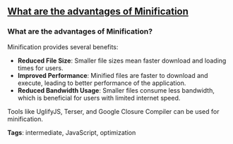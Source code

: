 ## [What are the advantages of Minification](#what-are-the-advantages-of-minification)

### What are the advantages of Minification?

Minification provides several benefits:
- **Reduced File Size**: Smaller file sizes mean faster download and loading times for users.
- **Improved Performance**: Minified files are faster to download and execute, leading to better performance of the application.
- **Reduced Bandwidth Usage**: Smaller files consume less bandwidth, which is beneficial for users with limited internet speed.

Tools like UglifyJS, Terser, and Google Closure Compiler can be used for minification.

**Tags**: intermediate, JavaScript, optimization


